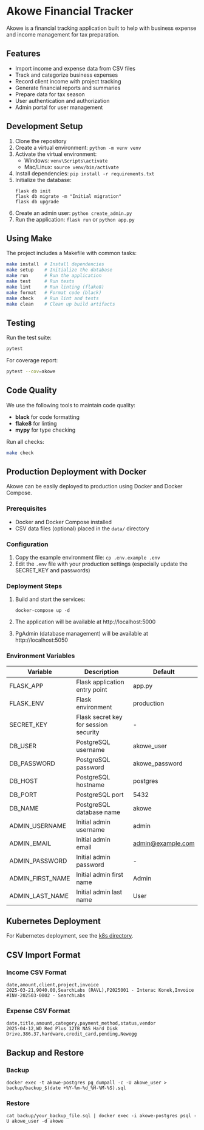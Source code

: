 # Akowe Financial Tracker

Akowe is a financial tracking application built to help with business expense and income management for tax preparation.

## Features

- Import income and expense data from CSV files
- Track and categorize business expenses
- Record client income with project tracking
- Generate financial reports and summaries
- Prepare data for tax season
- User authentication and authorization
- Admin portal for user management

## Development Setup

1. Clone the repository
2. Create a virtual environment: `python -m venv venv`
3. Activate the virtual environment:
   - Windows: `venv\Scripts\activate`
   - Mac/Linux: `source venv/bin/activate`
4. Install dependencies: `pip install -r requirements.txt`
5. Initialize the database:
   ```
   flask db init
   flask db migrate -m "Initial migration"
   flask db upgrade
   ```
6. Create an admin user: `python create_admin.py`
7. Run the application: `flask run` or `python app.py`

## Using Make

The project includes a Makefile with common tasks:

```bash
make install  # Install dependencies
make setup    # Initialize the database
make run      # Run the application
make test     # Run tests
make lint     # Run linting (flake8)
make format   # Format code (black)
make check    # Run lint and tests
make clean    # Clean up build artifacts
```

## Testing

Run the test suite:

```bash
pytest
```

For coverage report:

```bash
pytest --cov=akowe
```

## Code Quality

We use the following tools to maintain code quality:

- **black** for code formatting
- **flake8** for linting
- **mypy** for type checking

Run all checks:

```bash
make check
```

## Production Deployment with Docker

Akowe can be easily deployed to production using Docker and Docker Compose.

### Prerequisites

- Docker and Docker Compose installed
- CSV data files (optional) placed in the `data/` directory

### Configuration

1. Copy the example environment file: `cp .env.example .env`
2. Edit the `.env` file with your production settings (especially update the SECRET_KEY and passwords)

### Deployment Steps

1. Build and start the services:
   ```
   docker-compose up -d
   ```

2. The application will be available at http://localhost:5000

3. PgAdmin (database management) will be available at http://localhost:5050

### Environment Variables

| Variable | Description | Default |
|----------|-------------|---------|
| FLASK_APP | Flask application entry point | app.py |
| FLASK_ENV | Flask environment | production |
| SECRET_KEY | Flask secret key for session security | - |
| DB_USER | PostgreSQL username | akowe_user |
| DB_PASSWORD | PostgreSQL password | akowe_password |
| DB_HOST | PostgreSQL hostname | postgres |
| DB_PORT | PostgreSQL port | 5432 |
| DB_NAME | PostgreSQL database name | akowe |
| ADMIN_USERNAME | Initial admin username | admin |
| ADMIN_EMAIL | Initial admin email | admin@example.com |
| ADMIN_PASSWORD | Initial admin password | - |
| ADMIN_FIRST_NAME | Initial admin first name | Admin |
| ADMIN_LAST_NAME | Initial admin last name | User |

## Kubernetes Deployment

For Kubernetes deployment, see the [k8s directory](./k8s/README.md).

## CSV Import Format

### Income CSV Format
```
date,amount,client,project,invoice
2025-03-21,9040.00,SearchLabs (RAVL),P2025001 - Interac Konek,Invoice #INV-202503-0002 - SearchLabs
```

### Expense CSV Format
```
date,title,amount,category,payment_method,status,vendor
2025-04-12,WD Red Plus 12TB NAS Hard Disk Drive,386.37,hardware,credit_card,pending,Newegg
```

## Backup and Restore

### Backup
```
docker exec -t akowe-postgres pg_dumpall -c -U akowe_user > backup/backup_$(date +%Y-%m-%d_%H-%M-%S).sql
```

### Restore
```
cat backup/your_backup_file.sql | docker exec -i akowe-postgres psql -U akowe_user -d akowe
```